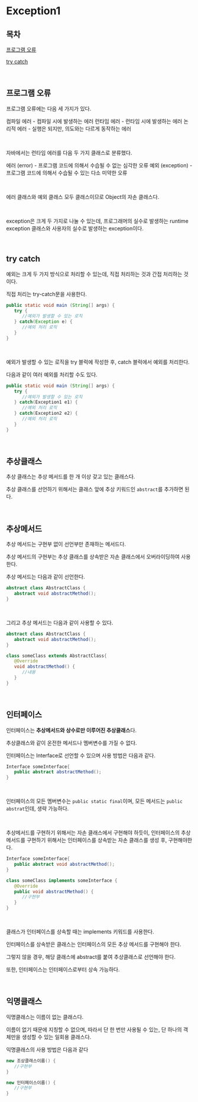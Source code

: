 # Exception1

## 목차

[프로그램 오류](#프로그램-오류)

[try catch](#try-catch)

<br>

## 프로그램 오류

프로그램 오류에는 다음 세 가지가 있다.

컴파일 에러 - 컴파일 시에 발생하는 에러
런타임 에러 - 런타임 시에 발생하는 에러
논리적 에러 - 실행은 되지만, 의도와는 다르게 동작하는 에러

<br>

자바에서는 런타임 에러를 다음 두 가지 클래스로 분류했다.

에러 (error) - 프로그램 코드에 의해서 수습될 수 없는 심각한 오류
예외 (exception) - 프로그램 코드에 의해서 수습될 수 있는 다소 미약한 오류

<br>

에러 클래스와 예외 클래스 모두 클래스이므로 Object의 자손 클래스다.

<br>

exception은 크게 두 가지로 나눌 수 있는데, 프로그래머의 실수로 발생하는 runtime exception 클래스와 사용자의 실수로 발생하는 exception이다.

<br>

## try catch

예외는 크게 두 가지 방식으로 처리할 수 있는데, 직접 처리하는 것과 간접 처리하는 것이다.

직접 처리는 try-catch문을 사용한다.

```java
public static void main (String[] args) {
   try {
      //예외가 발생할 수 있는 로직
   } catch(Exception e) {
      //예외 처리 로직
   }
}
```

<br>

예외가 발생할 수 있는 로직을 try 블럭에 작성한 후, catch 블럭에서 예외를 처리한다.

다음과 같이 여러 예외를 처리할 수도 있다.

```java
public static void main (String[] args) {
   try {
      //예외가 발생할 수 있는 로직
   } catch(Exception1 e1) {
      //예외 처리 로직
   } catch(Exception2 e2) {
      //예외 처리 로직
   }
}
```

<br>

## 추상클래스

추상 클래스는 추상 메서드를 한 개 이상 갖고 있는 클래스다.

추상 클래스를 선언하기 위해서는 클래스 앞에 추상 키워드인 `abstract`를 추가하면 된다.

<br>

## 추상메서드

추상 메서드는 구현부 없이 선언부만 존재하는 메서드다.

추상 메서드의 구현부는 추상 클래스를 상속받은 자손 클래스에서 오버라이딩하여 사용한다.

추상 메서드는 다음과 같이 선언한다.

```java
abstract class AbstractClass {
   abstract void abstractMethod();
}
```

<br>

그리고 추상 메서드는 다음과 같이 사용할 수 있다.

```java
abstract class AbstractClass {
   abstract void abstractMethod();
}

class someClass extends AbstractClass{
   @Override
   void abstractMethod() {
      //내용
   }
}
```

<br>

## 인터페이스

인터페이스는 **추상메서드와 상수로만 이루어진 추상클래스**다.

추상클래스와 같이 온전한 메서드나 멤버변수를 가질 수 없다.

인터페이스는 Interface로 선언할 수 있으며 사용 방법은 다음과 같다.

```java
Interface someInterface{
   public abstract abstractMethod();
}
```

<br>

인터페이스의 모든 멤버변수는 `public static final`이며, 모든 메서드는 `public abstrat`인데, 생략 가능하다.

<br>

추상메서드를 구현하기 위해서는 자손 클래스에서 구현해야 하듯이, 인터페이스의 추상 메서드를 구현하기 위해서는 인터페이스를 상속받는 자손 클래스를 생성 후, 구현해야한다.

```java
Interface someInterface{
   public abstract void abstractMethod();
}

class someClass implements someInterface {
   @Override
   public void abstractMethod() {
      //구현부
   }
}
```
 
<br>

클래스가 인터페이스를 상속할 때는 implements 키워드를 사용한다.

인터페이스를 상속받은 클래스는 인터페이스의 모든 추상 메서드를 구현해야 한다.

그렇지 않을 경우, 해당 클래스에 abstract를 붙여 추상클래스로 선언해야 한다.

또한, 인터페이스는 인터페이스로부터 상속 가능하다.

<br>

## 익명클래스

익명클래스는 이름이 없는 클래스다.

이름이 없기 때문에 지칭할 수 없으며, 따라서 단 한 번만 사용될 수 있는, 단 하나의 객체만을 생성할 수 있는 일회용 클래스다.

익명클래스의 사용 방법은 다음과 같다

```java
new 조상클래스이름() {
   //구현부
}

new 인터페이스이름() {
   //구현부
}
```
